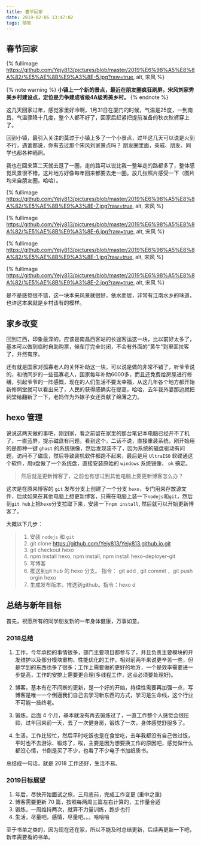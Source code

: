 ```yaml
---
title: 春节回家
date: 2019-02-06 13:47:02
tags: 随笔
---
```


## 春节回家
{% fullimage https://github.com/Yejy813/pictures/blob/master/2019%E6%98%A5%E8%8A%82/%E5%AE%8B%E9%A3%8E-5.jpg?raw=true, alt, 宋风 %}

{% note warning %} **小镇上一个新的景点，最近在朋友圈疯狂刷屏，宋风刘家秀美乡村建设点，定位是力争建成省级4A级秀美乡村。** {% endnote %}
<!-- more -->

这几天回家过年，感觉家里好冷啊，1月31日在厦门的时候，气温是25度，一到南昌，气温骤降十几度，整个人都不好了，回家后赶紧把提前准备的秋衣秋裤穿上了。

回到小镇，最引入关注的莫过于小镇上多了一个小景点，过年这几天可以说是火到不行，遇谁都说，你有去过那个宋风刘家景点吗？ 朋友圈里面，亲戚、朋友、同学也都各种晒照。

我也在回来第二天就去逛了一圈，走的路可以说比我一整年走的路都多了，整体感觉风景很不错，这片地方好像每年回来都要去走一圈。放几张照片感受一下（图片均来自朋友圈，哈哈）。

{% fullimage https://github.com/Yejy813/pictures/blob/master/2019%E6%98%A5%E8%8A%82/%E5%AE%8B%E9%A3%8E-7.jpg?raw=true, alt, 宋风 %}


{% fullimage https://github.com/Yejy813/pictures/blob/master/2019%E6%98%A5%E8%8A%82/%E5%AE%8B%E9%A3%8E-6.jpg?raw=true, alt, 宋风 %}


{% fullimage https://github.com/Yejy813/pictures/blob/master/2019%E6%98%A5%E8%8A%82/%E5%AE%8B%E9%A3%8E-1.jpg?raw=true, alt, 宋风 %}


{% fullimage https://github.com/Yejy813/pictures/blob/master/2019%E6%98%A5%E8%8A%82/%E5%AE%8B%E9%A3%8E-2.jpg?raw=true, alt, 宋风 %}


是不是感觉很不错，这一块本来风景就很好，依水而居，非常有江南水乡的味道，也许这本来就是乡村该有的模样。

## 家乡改变
回到江西，印象最深的，应该是南昌西客站的长途客运这一块，比以前好太多了，基本可以做到临时自助购票，候车厅完全封闭，不会有外面的"黄牛"到里面拉客了，井然有序。

还有就是国家对孤寡老人的关怀补助这一块，可以说是做的非常不错了，听爷爷说的，和他同岁的一些孤寡老人，国家每年补助6000多，而且还免费给房屋进行修缮，引起爷爷的一阵感慨，现在的人们生活不要太幸福，从这几年各个地方都开始新修祠堂就可以看出来了，人民的获得感确实在提高，哈哈，去年我外婆那边就把祠堂给翻新了一下，老妈作为外嫁子女还贡献了绵薄之力。

## hexo 管理
说说这两天做的事吧，刚到家，看之前留在家里的那台笔记本电脑已经开不了机了，一直蓝屏，提示磁盘有问题，看到这个，二话不说，直接重装系统，刚开始用的是那种一键 `ghost` 的系统镜像，然后发现装不了，因为系统的磁盘驱动有问题，访问不了磁盘，然后导致装机软件都跑不起来，最后是用 `UltraISO` 软碟通这个软件，用`U`盘做了一个系统盘，直接安装原始的 `windows` 系统镜像， `ok` 搞定。


> 然后就是更新博客了，之前也有想过到其他电脑上要更新博客怎么办？

这次是在原来博客的 `git` 发布分支上创建了一个分支 `hexo`，专门用来存放源文件，后续如果在其他电脑上想更新博客，只需在电脑上装一下`nodejs`和`git`，然后到`git hub`上把`hexo`分支拉取下来，安装一下`npm install`, 然后就可以开始更新博客了。

大概以下几步：
> 1. 安装 `nodejs` 和 `git`
> 1. git clone https://github.com/Yejy813/Yejy813.github.io.git
> 2. git checkout hexo 
> 3. npm install hexo, npm install, npm install hexo-deployer-git
> 4. 写博客
> 5. 推送到git hub 的 hexo 分支。 指令： git add , git commit ，git push orgin hexo
> 6. 生成发布版本，推送到github。指令：hexo d

## 总结与新年目标
首先，祝愿所有的同学朋友新的一年身体健康，万事如意。

### 2018总结
1. 工作，今年承担的事情很多，部门主要项目都参与了，并且负责主要模块的开发维护以及部分模块重构、性能优化的工作，相对前两年来说更辛苦一些，但是学到的东西也多了很多；工作上需要做的更好的地方，一个是效率需要进一步提高，工作的安排上需要更合理(多线程工作，这点必须要处理好)。

2. 博客，基本有在不间断的更新，是一个好的开始，持续性需要再加强一点，写博客是唯一一个倒逼我们自己去学习新东西的方式，学习是生命线，这个行业不可能一技终老。

3. 锻炼，后面 4 个月，基本就没有再去锻炼过了，一直工作整个人感觉会很压抑，过年回来前一天，去了一次健身房，锻炼了一次，身体感觉舒服多了。

4. 生活，工作比较忙，然后平时吃饭也是在食堂吃，去年我都没有自己做过饭，平时也不去游泳、锻炼了，唉，主要是因为想要换工作的原因吧，感觉做什么都没心情，书倒是买了不少，也看了不少电子书加纸质书。

总结成一句话，就是 2018 工作还好，生活不易。
### 2019目标展望
1. 年后，尽快开始面试之旅，三月底前，完成工作变更 (重中之重)
2. 博客需要更新 70 篇，按照每两周三篇左右计算的，工作量合适
3. 锻炼，一周维持两次，就算不力量训练，跑步也行
4. 生活，尽量吧，感情，尽量吧。。。哈哈哈


至于书单之类的，因为现在还在家，所以不能及时总结更新，后续再更新一下吧，新年需要看的书单。










